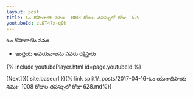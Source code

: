 ```yaml
---
layout: post
title: ఓం గోపాలాయె నమః- 1008 రోజుల తపస్సులో రోజు  629
youtubeId: zLET47x-q0k
---
```

 
 
 ఓం గోపాలాయె నమః  
 
 -  ఇంద్రియ అవయవాలను ఎవరు రక్షిస్తారు 
 
  
 
  
 
 
 
 
 
 


{% include youtubePlayer.html id=page.youtubeId %}
 
[Next]({{ site.baseurl }}{% link  split1/_posts/2017-04-16-ఓం యుగాదిపాయ నమః- 1008 రోజుల తపస్సులో రోజు  628.md%})
 
